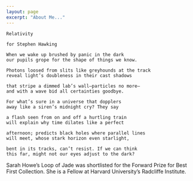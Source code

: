 ```yaml
---
layout: page
excerpt: "About Me..."
---
```




    Relativity

    for Stephen Hawking

    When we wake up brushed by panic in the dark
    our pupils grope for the shape of things we know.

    Photons loosed from slits like greyhounds at the track
    reveal light’s doubleness in their cast shadows

    that stripe a dimmed lab’s wall—particles no more—
    and with a wave bid all certainties goodbye.

    For what’s sure in a universe that dopplers
    away like a siren’s midnight cry? They say

    a flash seen from on and off a hurtling train
    will explain why time dilates like a perfect

    afternoon; predicts black holes where parallel lines
    will meet, whose stark horizon even starlight,

    bent in its tracks, can’t resist. If we can think
    this far, might not our eyes adjust to the dark?

Sarah Howe’s Loop of Jade was shortlisted for the Forward Prize for Best First Collection. She is a Fellow at Harvard University’s Radcliffe Institute.

